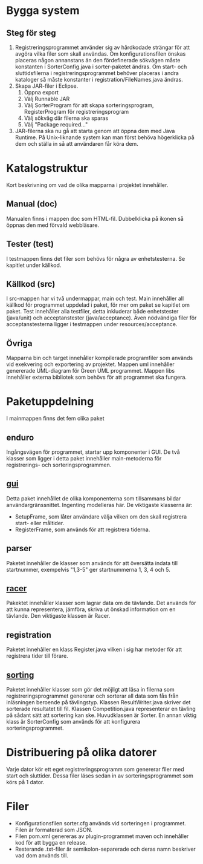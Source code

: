 Bygga system
============

Steg för steg
-------------
 1. Registreringsprogrammet använder sig av hårdkodade strängar för att avgöra vilka filer som skall användas. Om konfigurationsfilen önskas placeras någon annanstans än den fördefinerade sökvägen måste konstanten i SorterConfig.java i sorter-paketet ändras. Om start- och sluttidsfilerna i registreringsprogrammet behöver placeras i andra kataloger så måste konstanter i registration/FileNames.java ändras.
 2. Skapa JAR-filer i Eclipse.
    1.  Öppna export
	2.  Välj Runnable JAR
	3.  Välj SorterProgram för att skapa sorteringsprogram, RegisterProgram för registreringsprogram
	4.  Välj sökväg där filerna ska sparas
	5.  Välj "Package required..."
 3. JAR-filerna ska nu gå att starta genom att öppna dem med Java Runtime. På Unix-liknande system kan man först behöva högerklicka på dem och ställa in så att användaren får köra dem.

Katalogstruktur
===============
Kort beskrivning om vad de olika mapparna i projektet innehåller.

Manual (doc)
------------
Manualen finns i mappen doc som HTML-fil. Dubbelklicka på ikonen så öppnas den med förvald webbläsare.

Tester (test)
-------------
I testmappen finns det filer som behövs för några av enhetstesterna. Se kapitlet under källkod.

Källkod (src)
-------------
I src-mappen har vi två undermappar, main och test. Main innehåller all källkod för programmet uppdelad i paket, för mer om paket se kapitlet om paket. Test innehåller alla testfiler, detta inkluderar både enhetstester (java/unit) och acceptanstester (java/acceptance). Även nödvändiga filer för acceptanstesterna ligger i testmappen under resources/acceptance.

Övriga
------
Mapparna bin och target innehåller kompilerade programfiler som används vid exekvering och exportering av projektet. Mappen uml innehåller genererade UML-diagram för Green UML programmet. Mappen libs innehåller externa bibliotek som behövs för att programmet ska fungera.

Paketuppdelning
===============
I mainmappen finns det fem olika paket

enduro
------
Ingångsvägen för programmet, startar upp komponenter i GUI. De två klasser som ligger i detta paket innehåller main-metoderna för registrerings- och sorteringsprogrammen.

[gui][1]
--------
Detta paket innehållet de olika komponenterna som tillsammans bildar användargränssnittet. Ingenting modelleras här. De viktigaste klasserna är:

 * SetupFrame, som låter användare välja vilken om den skall registrera start- eller måltider. 
 * RegisterFrame, som används för att registrera tiderna.

parser
------
Paketet innehåller de klasser som används för att översätta indata till startnummer, exempelvis "1,3-5" ger startnummerna 1, 3, 4 och 5.

[racer][2]
----------
Pakektet innehåller klasser som lagrar data om de tävlande. Det används för att kunna representera, jämföra, skriva ut önskad information om en tävlande. Den viktigaste klassen är Racer.

registration
------------
Paketet innehåller en klass Register.java vilken i sig har metoder för att registrera tider till förare.

[sorting][3]
------------
Paketet innehåller klasser som gör det möjligt att läsa in filerna som registreringsprogrammet genererar och sorterar all data som fås från inläsningen beroende på tävlingstyp. Klassen ResultWriter.java skriver det sorterade resultatet till fil. Klassen Competition.java representerar en tävling på sådant sätt att sortering kan ske. Huvudklassen är Sorter. En annan viktig klass är SorterConfig som används för att konfigurera sorteringsprogrammet.

Distribuering på olika datorer
==============================
Varje dator kör ett eget registreringsprogramm som genererar filer med start och sluttider. Dessa filer läses sedan in av sorteringsprogrammet som körs på 1 dator.

Filer
=====
 * Konfigurationsfilen sorter.cfg används vid sorteringen i programmet. Filen är formaterad som JSON.
 * Filen pom.xml genereras av plugin-programmet maven och innehåller kod för att bygga en release.
 * Resterande .txt-filer är semikolon-separerade och deras namn beskriver vad dom används till.

[1]: gui.png "GUI UML"
[2]: racer.png "Racer UML"
[3]: sorting.png "Sorting UML"
